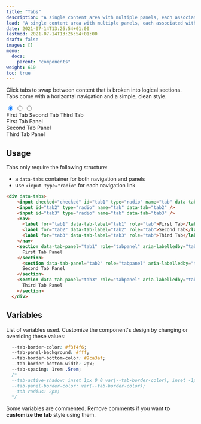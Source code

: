 ```yaml
---
title: "Tabs"
description: "A single content area with multiple panels, each associated with a header in a list."
lead: "A single content area with multiple panels, each associated with a header in a list."
date: 2021-07-14T13:26:54+01:00
lastmod: 2021-07-14T13:26:54+01:00
draft: false
images: []
menu:
  docs:
    parent: "components"
weight: 610
toc: true
---
```


Click tabs to swap between content that is broken into logical sections. Tabs come with a horizontal navigation and a simple, clean style.

<div class="preview">
  <link rel="stylesheet" href="/cssui.css">
  <link rel="stylesheet" href="/tabs/tabs.css">

  <div data-tabs>
    <input checked="checked" id="tab1" type="radio" name="tab" data-tab="tab1" />
    <input id="tab2" type="radio" name="tab" data-tab="tab2" />
    <input id="tab3" type="radio" name="tab" data-tab="tab3" />
    <nav>
      <label for="tab1" data-tab-label="tab1" role="tab">First Tab</label>
      <label for="tab2" data-tab-label="tab2" role="tab">Second Tab</label>
      <label for="tab3" data-tab-label="tab3" role="tab">Third Tab</label>
    </nav>
    <section data-tab-panel="tab1" role="tabpanel" aria-labelledby="tab1">
      First Tab Panel
    </section>
      <section data-tab-panel="tab2" role="tabpanel" aria-labelledby="tab1">
      Second Tab Panel
    </section>
    <section data-tab-panel="tab3" role="tabpanel" aria-labelledby="tab1">
      Third Tab Panel
    </section>
  </div>
</div>

## Usage

Tabs only require the following structure:
- a `data-tabs` container for both navigation and panels
- use `<input type="radio"` for each navigation link

```html
<div data-tabs>
    <input checked="checked" id="tab1" type="radio" name="tab" data-tab="tab1" />
    <input id="tab2" type="radio" name="tab" data-tab="tab2" />
    <input id="tab3" type="radio" name="tab" data-tab="tab3" />
    <nav>
      <label for="tab1" data-tab-label="tab1" role="tab">First Tab</label>
      <label for="tab2" data-tab-label="tab2" role="tab">Second Tab</label>
      <label for="tab3" data-tab-label="tab3" role="tab">Third Tab</label>
    </nav>
    <section data-tab-panel="tab1" role="tabpanel" aria-labelledby="tab1">
      First Tab Panel
    </section>
      <section data-tab-panel="tab2" role="tabpanel" aria-labelledby="tab1">
      Second Tab Panel
    </section>
    <section data-tab-panel="tab3" role="tabpanel" aria-labelledby="tab1">
      Third Tab Panel
    </section>
  </div>
```

## Variables

List of variables used. Customize the component's design by changing or overriding these values:

```css
  --tab-border-color: #f3f4f6;
  --tab-panel-background: #fff;
  --tab-border-bottom-color: #9ca3af;
  --tab-border-bottom-width: 2px;
  --tab-spacing: 1rem .5rem;
  /* 
  --tab-active-shadow: inset 1px 0 0 var(--tab-border-color), inset -1px 1px 0 var(--tab-border-color), 0 1px 0 white; 
  --tab-panel-border-color: var(--tab-border-color);
  --tab-radius: 2px; 
  */
```

Some variables are commented. Remove comments if you want **to customize the tab** style using them.
